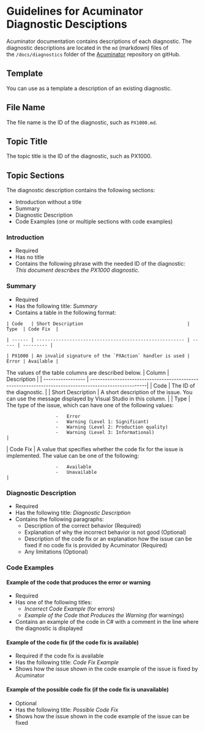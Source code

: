 # Guidelines for Acuminator Diagnostic Desciptions
Acuminator documentation contains descriptions of each diagnostic. The diagnostic descriptions are located in the `md` (markdown) files of the `/docs/diagnostics` folder of the [Acuminator](https://github.com/Acumatica/Acuminator) repository on gitHub. 

## Template

You can use as a template a description of an existing diagnostic.

## File Name

The file name is the ID of the diagnostic, such as `PX1000.md`.

## Topic Title

The topic title is the ID of the diagnostic, such as PX1000.

## Topic Sections

The diagnostic description contains the following sections:

-   Introduction without a title 
-   Summary 
-   Diagnostic Description 
-   Code Examples (one or multiple sections with code examples)

### Introduction

-   Required
-   Has no title
-   Contains the following phrase with the needed ID of the diagnostic:  
    _This document describes the PX1000 diagnostic._

### Summary

-   Required
-   Has the following title: _Summary_
-   Contains a table in the following format:

`| Code   | Short Description                                      | Type  | Code Fix  |`

`| ------ | ------------------------------------------------------ | ----- | --------- |`

``| PX1000 | An invalid signature of the `PXAction` handler is used | Error | Available |``

The values of the table columns are described below.
| Column            | Description                                                                                          |
| ----------------- | -----------------------------------------------------------------------------------------------------|
| Code              | The ID of the diagnostic.                                                                            |
| Short Description | A short description of the issue. You can use the message displayed by Visual Studio in this column. |
| Type              | The type of the issue, which can have one of the following values:

                      -   Error
                      -   Warning (Level 1: Significant)
                      -   Warning (Level 2: Production quality)
                      -   Warning (Level 3: Informational)                                                                 |
| Code Fix          | A value that specifies whether the code fix for the issue is implemented. The value can be one of the following:

                      -   Available
                      -   Unavailable                                                                                      |

### Diagnostic Description

-   Required
-   Has the following title: _Diagnostic Description_
-   Contains the following paragraphs:
    -   Description of the correct behavior (Required)
    -   Explanation of why the incorrect behavior is not good (Optional)
    -   Description of the code fix or an explanation how the issue can be fixed if no code fix is provided by Acuminator (Required)
    -   Any limitations (Optional)

### Code Examples 

#### Example of the code that produces the error or warning

-   Required
-   Has one of the following titles:
    -   _Incorrect Code Example_ (for errors)
    -   _Example of the Code that Produces the Warning_ (for warnings)
-   Contains an example of the code in C# with a comment in the line where the diagnostic is displayed

#### Example of the code fix (if the code fix is available)

-   Required if the code fix is available
-   Has the following title: _Code Fix Example_
-   Shows how the issue shown in the code example of the issue is fixed by Acuminator

#### Example of the possible code fix (if the code fix is unavailable)

-   Optional
-   Has the following title: _Possible Code Fix_ 
-   Shows how the issue shown in the code example of the issue can be fixed
